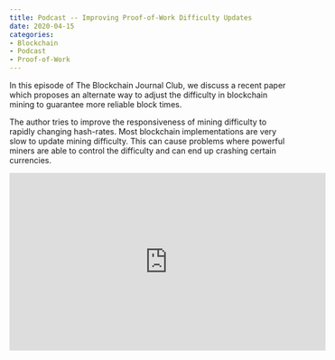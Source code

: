 ```yaml
---
title: Podcast -- Improving Proof-of-Work Difficulty Updates 
date: 2020-04-15
categories:
- Blockchain 
- Podcast
- Proof-of-Work
---
```



In this episode of The Blockchain Journal Club, we discuss a recent paper which proposes an alternate way to adjust the difficulty in blockchain mining to guarantee more reliable block times.

The author tries to improve the responsiveness of mining difficulty to rapidly changing hash-rates. Most blockchain implementations are very slow to update mining difficulty. This can cause problems where powerful miners are able to control the difficulty and can end up crashing certain currencies.

<iframe width="560" height="315" src="https://www.youtube.com/embed/jjCrL0ic16w" frameborder="0" allow="accelerometer; autoplay; clipboard-write; encrypted-media; gyroscope; picture-in-picture" allowfullscreen></iframe>
